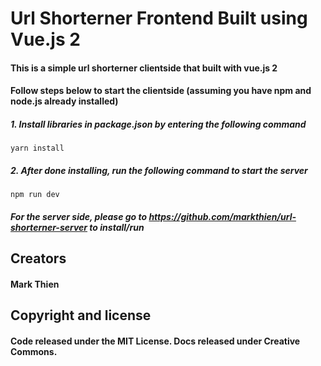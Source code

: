 # Url Shorterner Frontend Built using Vue.js 2

#### This is a simple url shorterner clientside that built with vue.js 2

#### Follow steps below to start the clientside (assuming you have npm and node.js already installed)
##### 1. Install libraries in package.json by entering the following command
```
yarn install
```
##### 2. After done installing, run the following command to start the server
```
npm run dev
```
##### For the server side, please go to https://github.com/markthien/url-shorterner-server to install/run

## Creators
#### Mark Thien

## Copyright and license
#### Code released under the MIT License. Docs released under Creative Commons.
